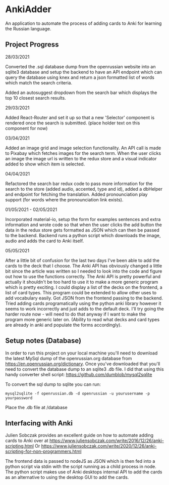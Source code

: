 # AnkiAdder

An application to automate the process of adding cards to Anki for learning the Russian language. 

## Project Progress 

28/03/2021

Converted the .sql database dump from the openrussian website into an sqlite3 database and setup the backend to have an API endpoint which can query the database using knex and return a json formatted list of words which match the search criteria. 

Added an autosuggest dropdown from the search bar which displays the top 10 closest search results.

29/03/2021

Added React-Router and set it up so that a new 'Selector' component is rendered once the search is submitted. (place holder text on this component for now)

03/04/2021 

Added an image grid and image selection functionality. An API call is made to Pixabay which fetches images for the search term. When the user clicks an image the image url is written to the redux store and a visual indicator added to show which item is selected.  

04/04/2021 

Refactored the search bar redux code to pass more information for the search to the store (added audio, accented, type and id), added a dbHelper and endpoint for fetching the translation. Added pronounciation play support (for words where the pronounciation link exists).

01/05/2021 - 02/05/2021

Incorporated material-io, setup the form for examples sentences and extra information and wrote code so that when the user clicks the add button the data in the redux store gets formatted as JSON which can then be passed to the backend. Backend runs a python script which downloads the image, audio and adds the card to Anki itself. 

05/05/2021

After a little bit of confusion for the last two days I've been able to add the cards to the deck that I choose. The Anki API has obviously changed a little bit since the article was written so I needed to look into the code and figure out how to use the functions correctly. The Anki API is pretty powerful and actually it shouldn't be too hard to use it to make a more generic program which is pretty exciting. I could display a list of the decks on the frontend, a list of card types. This program could be extended to allow other uses to add vocabulary easily. 
Got JSON from the frontend passing to the backend. Tried adding cards programatically using the python anki library however it seems to work incorrectly and just adds to the default deck. I'll try going the harder route now - will need to do that anyway if I want to make the program more generic later on. (Ability to read what decks and card types are already in anki and populate the forms accordingly).

## Setup notes (Database)

In order to run this project on your local machine you'll need to download the latest MySql dump of the openrussian.org database from https://en.openrussian.org/dictionary. Once you've downloaded that you'll need to convert the database dump to an sqlite3 .db file. I did that using this handy converter shell script: https://github.com/dumblob/mysql2sqlite 

To convert the sql dump to sqlite you can run:
```
mysql2sqlite -f openrussian.db -d openrussian -u yourusername -p yourpassword
```

Place the .db file at /database

## Interfacing with Anki 

Julien Sobczak provides an excellent guide on how to automate adding cards to Anki over at https://www.juliensobczak.com/write/2016/12/26/anki-scripting.html
Or
https://www.juliensobczak.com/write/2020/12/26/anki-scripting-for-non-programmers.html

The frontend data is passed to nodeJS as JSON which is then fed into a python script via stdin with the script running as a child process in node. The python script makes use of Anki desktops internal API to add the cards as an alternative to using the desktop GUI to add the cards.

